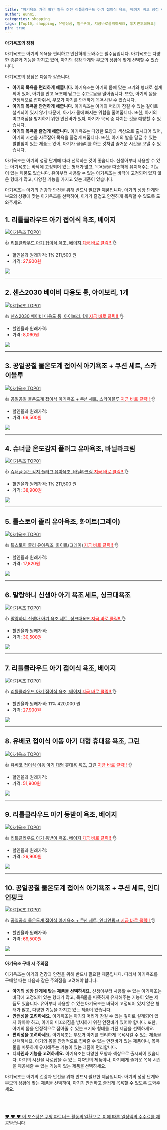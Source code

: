 ```yaml
---
title: "아기욕조 가격 확인 필독 추천 리틀클라우드 아기 접이식 욕조, 베이지 비교 장점 구매가이드"
author: eunmi.
categories: shopping
tags: [Top10, shopping, 유행상품, 필수구매, 지금바로클릭하세요, 놓치면후회해요]
pin: true
---
```

**아기욕조의 장점**

아기욕조는 아기의 목욕을 편리하고 안전하게 도와주는 필수품입니다. 아기욕조는 다양한 종류와 기능을 가지고 있어, 아기의 성장 단계와 부모의 상황에 맞게 선택할 수 있습니다.

아기욕조의 장점은 다음과 같습니다.

* **아기의 목욕을 편리하게 해줍니다.** 아기욕조는 아기의 몸에 맞는 크기와 형태로 설계되어 있어, 아기를 안고 욕조에 담그는 수고로움을 덜어줍니다. 또한, 아기의 몸을 안정적으로 잡아줘서, 부모가 아기를 안전하게 목욕시킬 수 있습니다.
* **아기의 목욕을 안전하게 해줍니다.** 아기욕조는 아기의 머리가 잠길 수 있는 깊이로 설계되어 있지 않기 때문에, 아기가 물에 빠지는 위험을 줄여줍니다. 또한, 아기의 미끄러짐을 방지하기 위한 안전바가 있어, 아기가 목욕 중 다치는 것을 예방할 수 있습니다.
* **아기의 목욕을 즐겁게 해줍니다.** 아기욕조는 다양한 모양과 색상으로 출시되어 있어, 아기의 시선을 사로잡아 목욕을 즐겁게 해줍니다. 또한, 아기의 발을 담글 수 있는 발받침이 있는 제품도 있어, 아기가 물놀이를 하는 것처럼 즐거운 시간을 보낼 수 있습니다.

아기욕조는 아기의 성장 단계에 따라 선택하는 것이 좋습니다. 신생아부터 사용할 수 있는 아기욕조는 바닥에 고정되어 있는 형태가 많고, 목욕물을 따뜻하게 유지해주는 기능이 있는 제품도 있습니다. 유아부터 사용할 수 있는 아기욕조는 바닥에 고정되어 있지 않은 형태가 많고, 다양한 기능을 가지고 있는 제품이 있습니다.

아기욕조는 아기의 건강과 안전을 위해 반드시 필요한 제품입니다. 아기의 성장 단계와 부모의 상황에 맞는 아기욕조를 선택하여, 아기가 즐겁고 안전하게 목욕할 수 있도록 도와주세요.

   

## 1. 리틀클라우드 아기 접이식 욕조, 베이지

[![아기욕조 TOP01](https://thumbnail6.coupangcdn.com/thumbnails/remote/230x230ex/image/vendor_inventory/369a/4e1c6448c814dba54bba9f0179e69bb28916333460f0123e80b4832c9e3b.jpg)](https://link.coupang.com/re/AFFSDP?lptag=AF3617701&subid=GithubCoopas&pageKey=7060132673&traceid=V0-153&itemId=17503199499&vendorItemId=84752200039)


👍 [리틀클라우드 아기 접이식 욕조, 베이지 <font color=red> 지금 바로 클릭!! </font> ](https://link.coupang.com/re/AFFSDP?lptag=AF3617701&subid=GithubCoopas&pageKey=7060132673&traceid=V0-153&itemId=17503199499&vendorItemId=84752200039) 👌 


- 할인율과 원래가격: 1%  211,500   원
- 가격: <span style='color:red'>27,900원</span>

[![](/discount_price.png)](https://link.coupang.com/re/AFFSDP?lptag=AF3617701&subid=GithubCoopas&pageKey=7060132673&traceid=V0-153&itemId=17503199499&vendorItemId=84752200039)

---


   

## 2. 센스2030 베이비 다용도 통, 아이보리, 1개

[![아기욕조 TOP01](https://thumbnail10.coupangcdn.com/thumbnails/remote/230x230ex/image/retail/images/2424839627717983-c43e9eea-a02c-4f8e-ac82-506c1b297083.jpg)](https://link.coupang.com/re/AFFSDP?lptag=AF3617701&subid=GithubCoopas&pageKey=66575831&traceid=V0-153&itemId=223734701&vendorItemId=3543379503)


👍 [센스2030 베이비 다용도 통, 아이보리, 1개 <font color=red> 지금 바로 클릭!! </font> ](https://link.coupang.com/re/AFFSDP?lptag=AF3617701&subid=GithubCoopas&pageKey=66575831&traceid=V0-153&itemId=223734701&vendorItemId=3543379503) 👌 


- 할인율과 원래가격: 
- 가격: <span style='color:red'>8,060원</span>

[![](/discount_price.png)](https://link.coupang.com/re/AFFSDP?lptag=AF3617701&subid=GithubCoopas&pageKey=66575831&traceid=V0-153&itemId=223734701&vendorItemId=3543379503)

---


   

## 3. 공일공칠 물온도계 접이식 아기욕조 + 쿠션 세트, 스카이블루

[![아기욕조 TOP01](https://thumbnail9.coupangcdn.com/thumbnails/remote/230x230ex/image/vendor_inventory/9be0/7007145d8c2db7280e602ce924ed709e7f5c611c0682f9c91789f7e85332.png)](https://link.coupang.com/re/AFFSDP?lptag=AF3617701&subid=GithubCoopas&pageKey=6945117003&traceid=V0-153&itemId=16854474184&vendorItemId=84334815319)


👍 [공일공칠 물온도계 접이식 아기욕조 + 쿠션 세트, 스카이블루 <font color=red> 지금 바로 클릭!! </font> ](https://link.coupang.com/re/AFFSDP?lptag=AF3617701&subid=GithubCoopas&pageKey=6945117003&traceid=V0-153&itemId=16854474184&vendorItemId=84334815319) 👌 


- 할인율과 원래가격: 
- 가격: <span style='color:red'>69,500원</span>

[![](/discount_price.png)](https://link.coupang.com/re/AFFSDP?lptag=AF3617701&subid=GithubCoopas&pageKey=6945117003&traceid=V0-153&itemId=16854474184&vendorItemId=84334815319)

---


   

## 4. 슈너글 온도감지 플러그 유아욕조, 바닐라크림

[![아기욕조 TOP01](https://thumbnail8.coupangcdn.com/thumbnails/remote/230x230ex/image/retail/images/45384218472964-960973fc-fcd2-4d49-a92e-d202ad813400.jpg)](https://link.coupang.com/re/AFFSDP?lptag=AF3617701&subid=GithubCoopas&pageKey=2310930900&traceid=V0-153&itemId=15375880575&vendorItemId=82595964098)


👍 [슈너글 온도감지 플러그 유아욕조, 바닐라크림 <font color=red> 지금 바로 클릭!! </font> ](https://link.coupang.com/re/AFFSDP?lptag=AF3617701&subid=GithubCoopas&pageKey=2310930900&traceid=V0-153&itemId=15375880575&vendorItemId=82595964098) 👌 


- 할인율과 원래가격: 1%  211,500   원
- 가격: <span style='color:red'>38,900원</span>

[![](/discount_price.png)](https://link.coupang.com/re/AFFSDP?lptag=AF3617701&subid=GithubCoopas&pageKey=2310930900&traceid=V0-153&itemId=15375880575&vendorItemId=82595964098)

---


   

## 5. 톨스토이 졸리 유아욕조, 화이트(그레이)

[![아기욕조 TOP01](https://thumbnail6.coupangcdn.com/thumbnails/remote/230x230ex/image/retail/images/254522474449931-aeffec85-4846-4eb7-8485-a6bd54ad05ab.jpg)](https://link.coupang.com/re/AFFSDP?lptag=AF3617701&subid=GithubCoopas&pageKey=147537933&traceid=V0-153&itemId=1033772111&vendorItemId=5510488992)


👍 [톨스토이 졸리 유아욕조, 화이트(그레이) <font color=red> 지금 바로 클릭!! </font> ](https://link.coupang.com/re/AFFSDP?lptag=AF3617701&subid=GithubCoopas&pageKey=147537933&traceid=V0-153&itemId=1033772111&vendorItemId=5510488992) 👌 


- 할인율과 원래가격: 
- 가격: <span style='color:red'>17,820원</span>

[![](/discount_price.png)](https://link.coupang.com/re/AFFSDP?lptag=AF3617701&subid=GithubCoopas&pageKey=147537933&traceid=V0-153&itemId=1033772111&vendorItemId=5510488992)

---


   

## 6. 말랑하니 신생아 아기 욕조 세트, 싱크대욕조

[![아기욕조 TOP01](https://thumbnail10.coupangcdn.com/thumbnails/remote/230x230ex/image/vendor_inventory/64d3/58744d262d8e9edac4da6e7eee4a3ee4208dfa97b28fa83da092280a7e94.jpg)](https://link.coupang.com/re/AFFSDP?lptag=AF3617701&subid=GithubCoopas&pageKey=6626990677&traceid=V0-153&itemId=15092087525&vendorItemId=82314183781)


👍 [말랑하니 신생아 아기 욕조 세트, 싱크대욕조 <font color=red> 지금 바로 클릭!! </font> ](https://link.coupang.com/re/AFFSDP?lptag=AF3617701&subid=GithubCoopas&pageKey=6626990677&traceid=V0-153&itemId=15092087525&vendorItemId=82314183781) 👌 


- 할인율과 원래가격: 
- 가격: <span style='color:red'>30,500원</span>

[![](/discount_price.png)](https://link.coupang.com/re/AFFSDP?lptag=AF3617701&subid=GithubCoopas&pageKey=6626990677&traceid=V0-153&itemId=15092087525&vendorItemId=82314183781)

---


   

## 7. 리틀클라우드 아기 접이식 욕조, 베이지

[![아기욕조 TOP01](https://thumbnail6.coupangcdn.com/thumbnails/remote/230x230ex/image/vendor_inventory/369a/4e1c6448c814dba54bba9f0179e69bb28916333460f0123e80b4832c9e3b.jpg)](https://link.coupang.com/re/AFFSDP?lptag=AF3617701&subid=GithubCoopas&pageKey=7060132673&traceid=V0-153&itemId=17503199499&vendorItemId=84752200039)


👍 [리틀클라우드 아기 접이식 욕조, 베이지 <font color=red> 지금 바로 클릭!! </font> ](https://link.coupang.com/re/AFFSDP?lptag=AF3617701&subid=GithubCoopas&pageKey=7060132673&traceid=V0-153&itemId=17503199499&vendorItemId=84752200039) 👌 


- 할인율과 원래가격: 11%  420,000   원
- 가격: <span style='color:red'>27,900원</span>

[![](/discount_price.png)](https://link.coupang.com/re/AFFSDP?lptag=AF3617701&subid=GithubCoopas&pageKey=7060132673&traceid=V0-153&itemId=17503199499&vendorItemId=84752200039)

---


   

## 8. 유베코 접이식 이동 아기 대형 휴대용 욕조, 그린

[![아기욕조 TOP01](https://thumbnail10.coupangcdn.com/thumbnails/remote/230x230ex/image/vendor_inventory/5d8c/3308b59e832850c1025f716c6805937b99600fcba67ef39606b69fb9dc53.jpg)](https://link.coupang.com/re/AFFSDP?lptag=AF3617701&subid=GithubCoopas&pageKey=6529972917&traceid=V0-153&itemId=14499454510&vendorItemId=86904869401)


👍 [유베코 접이식 이동 아기 대형 휴대용 욕조, 그린 <font color=red> 지금 바로 클릭!! </font> ](https://link.coupang.com/re/AFFSDP?lptag=AF3617701&subid=GithubCoopas&pageKey=6529972917&traceid=V0-153&itemId=14499454510&vendorItemId=86904869401) 👌 


- 할인율과 원래가격: 
- 가격: <span style='color:red'>51,900원</span>

[![](/discount_price.png)](https://link.coupang.com/re/AFFSDP?lptag=AF3617701&subid=GithubCoopas&pageKey=6529972917&traceid=V0-153&itemId=14499454510&vendorItemId=86904869401)

---


   

## 9. 리틀클라우드 아기 등받이 욕조, 베이지

[![아기욕조 TOP01](https://thumbnail9.coupangcdn.com/thumbnails/remote/230x230ex/image/vendor_inventory/ea4a/660fc4e385bdcacd2cdaaa010689f80e75f472cbbe6f2483aca81565067f.jpg)](https://link.coupang.com/re/AFFSDP?lptag=AF3617701&subid=GithubCoopas&pageKey=7060172516&traceid=V0-153&itemId=17503399251&vendorItemId=84751920322)


👍 [리틀클라우드 아기 등받이 욕조, 베이지 <font color=red> 지금 바로 클릭!! </font> ](https://link.coupang.com/re/AFFSDP?lptag=AF3617701&subid=GithubCoopas&pageKey=7060172516&traceid=V0-153&itemId=17503399251&vendorItemId=84751920322) 👌 


- 할인율과 원래가격: 
- 가격: <span style='color:red'>26,900원</span>

[![](/discount_price.png)](https://link.coupang.com/re/AFFSDP?lptag=AF3617701&subid=GithubCoopas&pageKey=7060172516&traceid=V0-153&itemId=17503399251&vendorItemId=84751920322)

---


   

## 10. 공일공칠 물온도계 접이식 아기욕조 + 쿠션 세트, 인디언핑크

[![아기욕조 TOP01](https://thumbnail6.coupangcdn.com/thumbnails/remote/230x230ex/image/vendor_inventory/7ad5/7d4596741a8d1ac28f684b3aff801c7593dcb233d9292402b05bb371ebdb.png)](https://link.coupang.com/re/AFFSDP?lptag=AF3617701&subid=GithubCoopas&pageKey=6945117003&traceid=V0-153&itemId=16854474191&vendorItemId=84334815331)


👍 [공일공칠 물온도계 접이식 아기욕조 + 쿠션 세트, 인디언핑크 <font color=red> 지금 바로 클릭!! </font> ](https://link.coupang.com/re/AFFSDP?lptag=AF3617701&subid=GithubCoopas&pageKey=6945117003&traceid=V0-153&itemId=16854474191&vendorItemId=84334815331) 👌 


- 할인율과 원래가격: 
- 가격: <span style='color:red'>69,500원</span>

[![](/discount_price.png)](https://link.coupang.com/re/AFFSDP?lptag=AF3617701&subid=GithubCoopas&pageKey=6945117003&traceid=V0-153&itemId=16854474191&vendorItemId=84334815331)

---
**아기욕조 구매 시 주의점**

아기욕조는 아기의 건강과 안전을 위해 반드시 필요한 제품입니다. 따라서 아기욕조를 구매할 때는 다음과 같은 주의점을 고려해야 합니다.

* **아기의 성장 단계에 맞는 제품을 선택하세요.** 신생아부터 사용할 수 있는 아기욕조는 바닥에 고정되어 있는 형태가 많고, 목욕물을 따뜻하게 유지해주는 기능이 있는 제품도 있습니다. 유아부터 사용할 수 있는 아기욕조는 바닥에 고정되어 있지 않은 형태가 많고, 다양한 기능을 가지고 있는 제품이 있습니다.
* **안전성을 고려하세요.** 아기욕조는 아기의 머리가 잠길 수 있는 깊이로 설계되어 있지 않아야 하고, 아기의 미끄러짐을 방지하기 위한 안전바가 있어야 합니다. 또한, 아기의 몸을 안정적으로 잡아줄 수 있는 크기와 형태를 가진 제품을 선택하세요.
* **편리성을 고려하세요.** 아기욕조는 부모가 아기를 편리하게 목욕시킬 수 있는 제품을 선택하세요. 아기의 몸을 안정적으로 잡아줄 수 있는 안전바가 있는 제품이나, 목욕물을 따뜻하게 유지해주는 기능이 있는 제품이 편리합니다.
* **디자인과 기능을 고려하세요.** 아기욕조는 다양한 모양과 색상으로 출시되어 있습니다. 아기의 시선을 사로잡을 수 있는 디자인의 제품이나, 아기에게 즐거운 목욕 시간을 제공해줄 수 있는 기능이 있는 제품을 선택하세요.

아기욕조는 아기의 건강과 안전을 위해 반드시 필요한 제품입니다. 아기의 성장 단계와 부모의 상황에 맞는 제품을 선택하여, 아기가 안전하고 즐겁게 목욕할 수 있도록 도와주세요.<br><br><br><br><br> [ ❤ ❤ ❤ 이 포스팅은 쿠팡 파트너스 활동의 일환으로, 이에 따른 일정액의 수수료를 제공받습니다](https://link.coupang.com/a/bcEFyh)